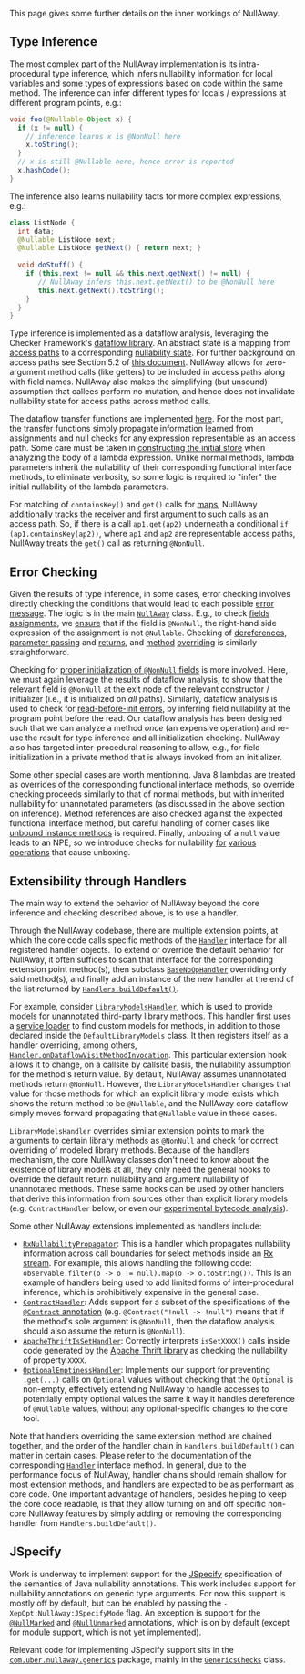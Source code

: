 This page gives some further details on the inner workings of
NullAway.

## Type Inference

The most complex part of the NullAway implementation is its
intra-procedural type inference, which infers nullability information
for local variables and some types of expressions based on code within
the same method.  The inference can infer different types for locals /
expressions at different program points, e.g.:
```java
void foo(@Nullable Object x) {
  if (x != null) {
    // inference learns x is @NonNull here
    x.toString();
  }
  // x is still @Nullable here, hence error is reported
  x.hashCode();
}
```

The inference also learns nullability facts for more complex
expressions, e.g.:
```java
class ListNode { 
  int data; 
  @Nullable ListNode next; 
  @Nullable ListNode getNext() { return next; }
  
  void doStuff() {
    if (this.next != null && this.next.getNext() != null) {
       // NullAway infers this.next.getNext() to be @NonNull here
       this.next.getNext().toString();
    }
  }
}
```

Type inference is implemented as a dataflow analysis, leveraging the
Checker
Framework's
[dataflow library](https://checkerframework.org/manual/checker-framework-dataflow-manual.pdf).
An abstract state is a mapping from
[access paths](https://github.com/uber/NullAway/blob/cfb1e2449b4e6d4187fcfa73ff638e3bc591603f/nullaway/src/main/java/com/uber/nullaway/dataflow/AccessPath.java) to a
corresponding
[nullability state](https://github.com/uber/NullAway/blob/master/nullaway/src/main/java/com/uber/nullaway/Nullness.java).
For further background on access paths see Section 5.2
of
[this document](https://manu.sridharan.net/files/aliasAnalysisChapter.pdf).
NullAway allows for zero-argument method calls (like getters) to be
included in access paths along with field names.  NullAway also makes
the simplifying (but unsound) assumption that callees perform no
mutation, and hence does not invalidate nullability state for access
paths across method calls.

The dataflow transfer functions are
implemented
[here](https://github.com/uber/NullAway/blob/cfb1e2449b4e6d4187fcfa73ff638e3bc591603f/nullaway/src/main/java/com/uber/nullaway/dataflow/AccessPathNullnessPropagation.java).
For the most part, the transfer functions simply propagate information
learned from assignments and null checks for any expression
representable as an access path.  Some care must be taken
in
[constructing the initial store](https://github.com/uber/NullAway/blob/cfb1e2449b4e6d4187fcfa73ff638e3bc591603f/nullaway/src/main/java/com/uber/nullaway/dataflow/AccessPathNullnessPropagation.java#L193) when
analyzing the body of a lambda expression.  Unlike normal methods,
lambda parameters inherit the nullability of their corresponding
functional interface methods, to eliminate verbosity, so some logic is
required to "infer" the initial nullability of the lambda parameters.

For matching of `containsKey()` and `get()` calls
for [maps](https://github.com/uber/NullAway/wiki/Maps), NullAway
additionally tracks the receiver and first argument to such calls as an access
path.  So, if there is a call `ap1.get(ap2)` underneath a
conditional `if (ap1.containsKey(ap2))`, where `ap1` and `ap2`
are representable access paths, NullAway treats the `get()` call as
returning `@NonNull`.

## Error Checking

Given the results of type inference, in some cases, error checking
involves directly checking the conditions that would lead to
each
possible
[error message](https://github.com/uber/NullAway/wiki/Error-Messages).
The logic is in the
main
[`NullAway`](https://github.com/uber/NullAway/blob/cfb1e2449b4e6d4187fcfa73ff638e3bc591603f/nullaway/src/main/java/com/uber/nullaway/NullAway.java) class.
E.g., to
check
[fields assignments](https://github.com/uber/NullAway/wiki/Error-Messages#assigning-nullable-expression-to-nonnull-field),
we [ensure](https://github.com/uber/NullAway/blob/cfb1e2449b4e6d4187fcfa73ff638e3bc591603f/nullaway/src/main/java/com/uber/nullaway/NullAway.java#L342) that if the field is `@NonNull`, the right-hand side
expression of the assignment is not `@Nullable`.  Checking of
[dereferences](https://github.com/uber/NullAway/wiki/Error-Messages#dereferenced-expression-is-nullable),
[parameter passing](https://github.com/uber/NullAway/wiki/Error-Messages#passing-nullable-parameter-where-nonnull-is-required) and
[returns](https://github.com/uber/NullAway/wiki/Error-Messages#returning-nullable-expression-from-method-with-nonnull-return-type),
and
[method](https://github.com/uber/NullAway/wiki/Error-Messages#assigning-nullable-expression-to-nonnull-field) [overriding](https://github.com/uber/NullAway/wiki/Error-Messages#parameter-is-nonnull-but-parameter-in-superclass-method-is-nullable) is
similarly straightforward.

Checking
for
[proper initialization of `@NonNull` fields](https://github.com/uber/NullAway/wiki/Error-Messages#initializer-method-does-not-guarantee-nonnull-field-is-initialized--nonnull-field--not-initialized) is
more involved.  Here, we must again leverage the results of dataflow
analysis, to show that the relevant field is `@NonNull` at the exit
node of the relevant constructor / initializer (i.e., it is
initialized on *all* paths).  Similarly, dataflow analysis is used to
check
for
[read-before-init errors](https://github.com/uber/NullAway/wiki/Error-Messages#read-of-nonnull-field-before-initialization),
by inferring field nullability at the program point before the read.
Our dataflow analysis has been designed such that we can analyze a
method *once* (an expensive operation) and re-use the result for type
inference and all initialization checking.  NullAway also has targeted
inter-procedural reasoning to allow, e.g., for field initialization in
a private method that is always invoked from an initializer.

Some other special cases are worth mentioning.  Java 8 lambdas are
treated as overrides of the corresponding functional interface
methods, so override checking proceeds similarly to that of normal
methods, but with inherited nullability for unannotated parameters (as
discussed in the above section on inference).  Method references are
also checked against the expected functional interface method, but
careful handling of corner cases
like
[unbound instance methods](https://github.com/uber/NullAway/wiki/Error-Messages#unbound-instance-method-reference-cannot-be-used-as-first-parameter-of-functional-interface-method-is-nullable) is
required.  Finally, unboxing of a `null` value leads to an NPE, so we
introduce checks for
nullability
[for](https://github.com/uber/NullAway/blob/cfb1e2449b4e6d4187fcfa73ff638e3bc591603f/nullaway/src/main/java/com/uber/nullaway/NullAway.java#L348) [various](https://github.com/uber/NullAway/blob/cfb1e2449b4e6d4187fcfa73ff638e3bc591603f/nullaway/src/main/java/com/uber/nullaway/NullAway.java#L393) [operations](https://github.com/uber/NullAway/blob/cfb1e2449b4e6d4187fcfa73ff638e3bc591603f/nullaway/src/main/java/com/uber/nullaway/NullAway.java#L537) that
cause unboxing.

## Extensibility through Handlers

The main way to extend the behavior of NullAway beyond the core inference and checking described above, is to use a handler. 

Through the NullAway codebase, there are multiple extension points, at which the core code calls specific methods of the [`Handler`](https://github.com/uber/NullAway/blob/cfb1e2449b4e6d4187fcfa73ff638e3bc591603f/nullaway/src/main/java/com/uber/nullaway/handlers/Handler.java) interface for all registered handler objects. To extend or override the default behavior for NullAway, it often suffices to scan that interface for the corresponding extension point method(s), then subclass [`BaseNoOpHandler`](https://github.com/uber/NullAway/blob/cfb1e2449b4e6d4187fcfa73ff638e3bc591603f/nullaway/src/main/java/com/uber/nullaway/handlers/BaseNoOpHandler.java) overriding only said method(s), and finally add an instance of the new handler at the end of the list returned by [`Handlers.buildDefault()`](https://github.com/uber/NullAway/blob/cfb1e2449b4e6d4187fcfa73ff638e3bc591603f/nullaway/src/main/java/com/uber/nullaway/handlers/Handlers.java#L37).

For example, consider [`LibraryModelsHandler`](https://github.com/uber/NullAway/blob/cfb1e2449b4e6d4187fcfa73ff638e3bc591603f/nullaway/src/main/java/com/uber/nullaway/handlers/LibraryModelsHandler.java), which is used to provide models for unannotated third-party library methods. This handler first uses a [service loader](https://docs.oracle.com/javase/7/docs/api/java/util/ServiceLoader.html) to find custom models for methods, in addition to those declared inside the `DefaultLibraryModels` class. It then registers itself as a handler overriding, among others, [`Handler.onDataflowVisitMethodInvocation`](https://github.com/uber/NullAway/blob/cfb1e2449b4e6d4187fcfa73ff638e3bc591603f/nullaway/src/main/java/com/uber/nullaway/handlers/Handler.java#L195). This particular extension hook allows it to change, on a callsite by callsite basis, the nullability assumption for the method's return value. By default, NullAway assumes unannotated methods return `@NonNull`. However, the `LibraryModelsHandler` changes that value for those methods for which an explicit library model exists which shows the return method to be `@Nullable`, and the NullAway core dataflow simply moves forward propagating that `@Nullable` value in those cases. 

`LibraryModelsHandler` overrides similar extension points to mark the arguments to certain library methods as `@NonNull` and check for correct overriding of modeled library methods. Because of the handlers mechanism, the core NullAway classes don't need to know about the existence of library models at all, they only need the general hooks to override the default return nullability and argument nullability of unannotated methods. These same hooks can be used by other handlers that derive this information from sources other than explicit library models (e.g. `ContractHandler` below, or even our [experimental bytecode analysis](https://github.com/uber/NullAway/blob/4c1b1beedd0aca420d91371455a8a15efa12d262/nullaway/src/main/java/com/uber/nullaway/handlers/InferredJARModelsHandler.java)).

Some other NullAway extensions implemented as handlers include:

* [`RxNullabilityPropagator`](https://github.com/uber/NullAway/blob/cfb1e2449b4e6d4187fcfa73ff638e3bc591603f/nullaway/src/main/java/com/uber/nullaway/handlers/RxNullabilityPropagator.java): This is a handler which propagates nullability information across call boundaries for select methods inside an [Rx stream](https://github.com/ReactiveX/RxJava/wiki). For example, this allows handling the following code: `observable.filter(o -> o != null).map(o -> o.toString())`. This is an example of handlers being used to add limited forms of inter-procedural inference, which is prohibitively expensive in the general case.
* [`ContractHandler`](https://github.com/uber/NullAway/blob/cfb1e2449b4e6d4187fcfa73ff638e3bc591603f/nullaway/src/main/java/com/uber/nullaway/handlers/ContractHandler.java): Adds support for a subset of the specifications of the [`@Contract` annotation](https://www.jetbrains.com/help/idea/contract-annotations.html) (e.g. `@Contract("!null -> !null")` means that if the method's sole argument is `@NonNull`, then the dataflow analysis should also assume the return is `@NonNull`).
* [`ApacheThriftIsSetHandler`](https://github.com/uber/NullAway/blob/cfb1e2449b4e6d4187fcfa73ff638e3bc591603f/nullaway/src/main/java/com/uber/nullaway/handlers/ApacheThriftIsSetHandler.java): Correctly interprets `isSetXXXX()` calls inside code generated by the [Apache Thrift library](https://thrift.apache.org) as checking the nullability of property `XXXX`.
* [`OptionalEmptinessHandler`](https://github.com/uber/NullAway/blob/4a4b59127786b6da6c358ba04158003d29dfa590/nullaway/src/main/java/com/uber/nullaway/handlers/OptionalEmptinessHandler.java): Implements our support for preventing `.get(...)` calls on `Optional` values without checking that the `Optional` is non-empty, effectively extending NullAway to handle accesses to potentially empty optional values the same it way it handles dereference of `@Nullable` values, without any optional-specific changes to the core tool.

Note that handlers overriding the same extension method are chained together, and the order of the handler chain in `Handlers.buildDefault()` can matter in certain cases. Please refer to the documentation of the corresponding [`Handler`](https://github.com/uber/NullAway/blob/cfb1e2449b4e6d4187fcfa73ff638e3bc591603f/nullaway/src/main/java/com/uber/nullaway/handlers/Handler.java) interface method. In general, due to the performance focus of NullAway, handler chains should remain shallow for most extension methods, and handlers are expected to be as performant as core code. One important advantage of handlers, besides helping to keep the core code readable, is that they allow turning on and off specific non-core NullAway features by simply adding or removing the corresponding handler from `Handlers.buildDefault()`.

## JSpecify

Work is underway to implement support for the [JSpecify](https://jspecify.dev) specification of the semantics of Java nullability annotations.  This work includes support for nullability annotations on generic type arguments.  For now this support is mostly off by default, but can be enabled by passing the `-XepOpt:NullAway:JSpecifyMode` flag.  An exception is support for the [`@NullMarked`](https://jspecify.dev/docs/api/org/jspecify/annotations/NullMarked.html) and [`@NullUnmarked`](https://jspecify.dev/docs/api/org/jspecify/annotations/NullUnmarked.html) annotations, which is on by default (except for module support, which is not yet implemented).

Relevant code for implementing JSpecify support sits in the [`com.uber.nullaway.generics`](https://github.com/uber/NullAway/tree/09db47a4d99440e60d03e80d17e358299a618127/nullaway/src/main/java/com/uber/nullaway/generics) package, mainly in the [`GenericsChecks`](https://github.com/uber/NullAway/blob/09db47a4d99440e60d03e80d17e358299a618127/nullaway/src/main/java/com/uber/nullaway/generics/GenericsChecks.java) class.  